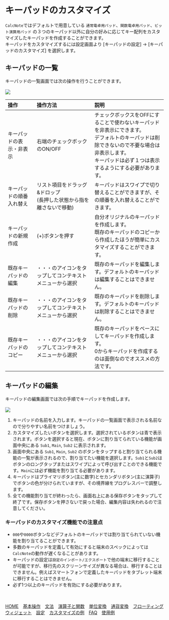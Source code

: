 # キーパッドのカスタマイズ
`CalcNote`ではデフォルトで用意している `通常電卓用パッド`、`関数電卓用パッド`、`ビット演算用パッド` の３つのキーパッド以外に自分の好みに応じてキー配列をカスタマイズしたキーパッドを作成することができます。  
キーパッドをカスタマイズするには設定画面より [キーパッドの設定] -> [キーパッドのカスタマイズ] を選択します。

## キーパッドの一覧
キーパッドの一覧画面では次の操作を行うことができます。
<br><br>
<img src="https://raw.githubusercontent.com/burton999dev/CalcNoteHelp/master/images/ja/keypad_customize_list.png">
<br>

|操作|操作方法|説明|
|:-----------|:------------|:------------|
キーパッドの表示・非表示|右端のチェックボックのON/OFF|チェックボックスをOFFにすることで使わないキーパッドを非表示にできます。<br>デフォルトのキーパッドは削除できないので不要な場合は非表示します。<br>キーパッドは必ず１つは表示するようにする必要があります。
キーパッドの順番入れ替え|リスト項目をドラッグ&ドロップ<br>(長押した状態から指を離さないで移動)|キーパッドはスワイプで切り替えることができますが、その順番を入れ替えることができます。
キーパッドの新規作成|(+)ボタンを押す|自分オリジナルのキーパッドを作成します。<br>既存のキーパッドのコピーから作成したほうが簡単にカスタマイズすることができます。
既存キーパッドの編集|・・・のアイコンをタップしてコンテキストメニューから選択|既存のキーパッドを編集します。デフォルトのキーパッドは編集することはできません。
既存キーパッドの削除|・・・のアイコンをタップしてコンテキストメニューから選択|既存のキーパッドを削除します。デフォルトのキーパッドは削除することはできません。
既存キーパッドのコピー|・・・のアイコンをタップしてコンテキストメニューから選択|既存のキーパッドをベースにしてキーパッドを作成します。<br>0からキーパッドを作成するのは面倒なのでオススメの方法です。

## キーパッドの編集
キーパッドの編集画面では次の手順でキーパッドを作成します。
<br><br>
<img src="https://raw.githubusercontent.com/burton999dev/CalcNoteHelp/master/images/ja/keypad_customize_edit.png">
<br>

1. キーパッドの名前を入力します。キーパッドの一覧画面で表示される名前なので分りやすい名前をつけましょう。
2. カスタマイズしたいボタンを選択します。選択されているボタンは青で表示されます。ボタンを選択すると現在、ボタンに割り当てられている機能が画面中央にある `Sub1`, `Main`, `Sub2` に表示されます。
3. 画面中央にある `Sub1`, `Main`, `Sub2` のボタンをタップすると割り当てられる機能の一覧が表示されるので、割り当てたい機能を選択します。`Sub1`と`Sub2`はボタンのロングタップまたはスワイプによって呼び出すことのできる機能です。`Main`には必ず機能を割り当てる必要があります。
4. キーパッドはプライマリボタン(主に数字)とセカンダリボタン(主に演算子)でボタンの色が分けられていますが、その境界線をプログレスバーで調整します。
5. 全ての機能割り当てが終わったら、画面右上にある保存ボタンをタップして終了です。保存ボタンを押さないで戻った場合、編集内容は失われるので注意してください。

### キーパッドのカスタマイズ機能での注意点

- `000`や`0000`ボタンなどデフォルトのキーパッドでは割り当てられていない機能を割り当てることができます。
- 多数のキーパッドを定義して有効にすると端末のスペックによっては`CalcNote`の動作が遅くなることがあります。
- キーパッドの設定は`設定のインポート/エクスポート`で他の端末に移行することが可能ですが、移行先のスクリーンサイズが異なる場合は、移行することはできません。例えばスマートフォンで定義したキーパッドをタブレット端末に移行することはできません。
- 必ず1つ以上のキーパッドを有効にする必要があります。

<br><br>
[HOME](index.md)　[基本操作](how2use.md)　[文法](http://burton999dev.github.io/CalcNoteHelp/grammar_ja.html)　[演算子と関数](operator_and_function.md)　[単位変換](unit_converter.md)　[通貨変換](currency_converter.md)　[フローティングウィジェット](floating_widget.md)　[設定](settings.md)　[カスタマイズの例](example4theme.md)　[FAQ](faq.md)　[使用例](http://android.ascii.jp/2016/02/29/893463)  

